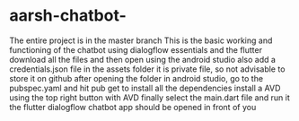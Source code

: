 # aarsh-chatbot-
The entire project is in the master branch
This is the basic working and functioning of the chatbot using dialogflow essentials and the flutter 
download all the files and then open using the android studio
also add a credentials.json file in the assets folder
it is private file, so not advisable to store it on github
after opening the folder in android studio, go to the pubspec.yaml
and hit pub get to install all the dependencies
install a AVD using the top right button with AVD
finally select the main.dart file and run it 
the flutter dialogflow chatbot app should be opened in front of you
